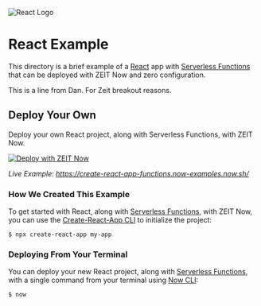 ![React Logo](../.github/images/react.svg)

# React Example

This directory is a brief example of a [React](https://reactjs.org/) app with [Serverless Functions](https://zeit.co/docs/v2/serverless-functions/introduction) that can be deployed with ZEIT Now and zero configuration.

This is a line from Dan. For Zeit breakout reasons.

## Deploy Your Own

Deploy your own React project, along with Serverless Functions, with ZEIT Now.

[![Deploy with ZEIT Now](https://zeit.co/button)](https://zeit.co/new/project?template=https://github.com/zeit/now-examples/tree/master/create-react-app-functions)

_Live Example: https://create-react-app-functions.now-examples.now.sh/_

### How We Created This Example

To get started with React, along with [Serverless Functions](https://zeit.co/docs/v2/serverless-functions/introduction), with ZEIT Now, you can use the [Create-React-App CLI](https://reactjs.org/docs/create-a-new-react-app.html#create-react-app) to initialize the project:

```shell
$ npx create-react-app my-app
```

### Deploying From Your Terminal

You can deploy your new React project, along with [Serverless Functions](https://zeit.co/docs/v2/serverless-functions/introduction), with a single command from your terminal using [Now CLI](https://zeit.co/download):

```shell
$ now
```
